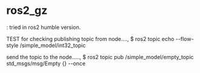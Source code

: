 # ros2_gz

: tried in ros2 humble version. 


TEST for checking publishing topic from node....,
$ ros2 topic echo --flow-style /simple_model/int32_topic


send the topic to the node.....,
$ ros2 topic pub /simple_model/empty_topic std_msgs/msg/Empty {} --once

